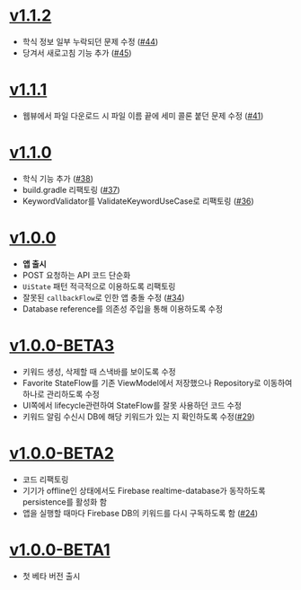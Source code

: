 # [v1.1.2](https://github.com/jja08111/HansungNotification/releases/tag/v1.1.2)

- 학식 정보 일부 누락되던 문제 수정 ([#44](https://github.com/jja08111/HansungNotification/pull/44))
- 당겨서 새로고침 기능 추가 ([#45](https://github.com/jja08111/HansungNotification/pull/45))

# [v1.1.1](https://github.com/jja08111/HansungNotification/releases/tag/v1.1.1)
- 웹뷰에서 파일 다운로드 시 파일 이름 끝에 세미 콜론 붙던 문제 수정 ([#41](https://github.com/jja08111/HansungNotification/pull/41))

# [v1.1.0](https://github.com/jja08111/HansungNotification/releases/tag/v1.1.0)
- 학식 기능 추가 ([#38](https://github.com/jja08111/HansungNotification/pull/38))
- build.gradle 리팩토링 ([#37](https://github.com/jja08111/HansungNotification/pull/37))
- KeywordValidator를 ValidateKeywordUseCase로 리팩토링 ([#36](https://github.com/jja08111/HansungNotification/pull/36))

# [v1.0.0](https://github.com/jja08111/HansungNotification/releases/tag/v1.0.0)
- **앱 출시** 
- POST 요청하는 API 코드 단순화
- `UiState` 패턴 적극적으로 이용하도록 리팩토링
- 잘못된 `callbackFlow`로 인한 앱 충돌 수정 ([#34](https://github.com/jja08111/HansungNotification/pull/34))
- Database reference를 의존성 주입을 통해 이용하도록 수정

# [v1.0.0-BETA3](https://github.com/jja08111/HansungNotification/releases/tag/v1.0.0-BETA3)
- 키워드 생성, 삭제할 때 스낵바를 보이도록 수정
- Favorite StateFlow를 기존 ViewModel에서 저장했으나 Repository로 이동하여 하나로 관리하도록 수정
- UI쪽에서 lifecycle관련하여 StateFlow를 잘못 사용하던 코드 수정
- 키워드 알림 수신시 DB에 해당 키워드가 있는 지 확인하도록 수정([#29](https://github.com/jja08111/HansungNotification/pull/29))

# [v1.0.0-BETA2](https://github.com/jja08111/HansungNotification/releases/tag/v1.0.0-BETA2)

- 코드 리팩토링
- 기기가 offline인 상태에서도 Firebase realtime-database가 동작하도록 persistence를 활성화 함
- 앱을 실행할 때마다 Firebase DB의 키워드를 다시 구독하도록 함 ([#24](https://github.com/jja08111/HansungNotification/issues/24))

# [v1.0.0-BETA1](https://github.com/jja08111/HansungNotification/releases/tag/v1.0.0-BETA1)

- 첫 베타 버전 출시